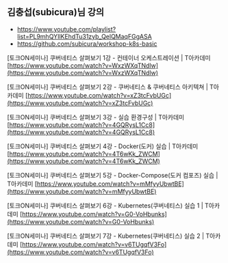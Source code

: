 ## 김충섭(subicura)님 강의

- https://www.youtube.com/playlist?list=PL9mhQYIlKEhdTu31zyb_QelQMaqFGgASA
- https://github.com/subicura/workshop-k8s-basic

[토크ON세미나] 쿠버네티스 살펴보기 1강 - 컨테이너 오케스트레이션 | T아카데미
[https://www.youtube.com/watch?v=WxzWXqTNdlw](https://www.youtube.com/watch?v=WxzWXqTNdlw)

[토크ON세미나] 쿠버네티스 살펴보기 2강 - 쿠버네티스 & 쿠버네티스 아키텍쳐 | T아카데미
[https://www.youtube.com/watch?v=xZ3tcFvbUGc](https://www.youtube.com/watch?v=xZ3tcFvbUGc)

[토크ON세미나] 쿠버네티스 살펴보기 3강 - 실습 환경구성 | T아카데미
[https://www.youtube.com/watch?v=4GQRysL1Cc8](https://www.youtube.com/watch?v=4GQRysL1Cc8)

[토크ON세미나] 쿠버네티스 살펴보기 4강 - Docker(도커) 실습 | T아카데미
[https://www.youtube.com/watch?v=4T6wKk_ZWCM](https://www.youtube.com/watch?v=4T6wKk_ZWCM)

[토크ON세미나] 쿠버네티스 살펴보기 5강 - Docker-Compose(도커 컴포즈) 실습 | T아카데미
[https://www.youtube.com/watch?v=mMfyyUbwtBE](https://www.youtube.com/watch?v=mMfyyUbwtBE)

[토크ON세미나] 쿠버네티스 살펴보기 6강 - Kubernetes(쿠버네티스) 실습 1 | T아카데미
[https://www.youtube.com/watch?v=G0-VoHbunks](https://www.youtube.com/watch?v=G0-VoHbunks)

[토크ON세미나] 쿠버네티스 살펴보기 7강 - Kubernetes(쿠버네티스) 실습 2 | T아카데미
[https://www.youtube.com/watch?v=v6TUgqfV3Fo](https://www.youtube.com/watch?v=v6TUgqfV3Fo)
